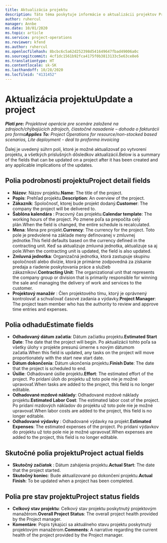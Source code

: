 ```yaml
---
title: Aktualizácia projektu
description: Táto téma poskytuje informácie o aktualizácii projektov Project Operations.
author: ruhercul
manager: Annbe
ms.date: 10/01/2020
ms.topic: article
ms.service: project-operations
ms.reviewer: kfend
ms.author: ruhercul
ms.openlocfilehash: 8bcbc6c5a62d252398d541649647fbad49006a0c
ms.sourcegitcommit: 4cf1dc1561b92fca4175f0b3813133c5e63ce8e6
ms.translationtype: HT
ms.contentlocale: sk-SK
ms.lasthandoff: 10/28/2020
ms.locfileid: "4131452"
---
```

# <a name="update-a-project"></a><span data-ttu-id="bcb75-103">Aktualizácia projektu</span><span class="sxs-lookup"><span data-stu-id="bcb75-103">Update a project</span></span>

<span data-ttu-id="bcb75-104">_**Platí pre:** Projektové operácie pre scenáre založené na zdrojoch/chýbajúcich zdrojoch, čiastočné nasadenie – dohoda o fakturácii pro forma_</span><span class="sxs-lookup"><span data-stu-id="bcb75-104">_**Applies To:** Project Operations for resource/non-stocked based scenarios, Lite deployment - deal to proforma invoicing_</span></span>

<span data-ttu-id="bcb75-105">Ďalej je uvedený súhrn polí, ktoré je možné aktualizovať po vytvorení projektu, a všetkých príslušných dôsledkov aktualizácií.</span><span class="sxs-lookup"><span data-stu-id="bcb75-105">Below is a summary of the fields that can be updated on a project after it has been created and any applicable implications of the updates.</span></span>

## <a name="project-detail-fields"></a><span data-ttu-id="bcb75-106">Polia podrobností projektu</span><span class="sxs-lookup"><span data-stu-id="bcb75-106">Project detail fields</span></span>

- <span data-ttu-id="bcb75-107">**Názov**: Názov projektu.</span><span class="sxs-lookup"><span data-stu-id="bcb75-107">**Name**: The title of the project.</span></span>
- <span data-ttu-id="bcb75-108">**Popis**: Prehľad projektu.</span><span class="sxs-lookup"><span data-stu-id="bcb75-108">**Description**: An overview of the project.</span></span>
- <span data-ttu-id="bcb75-109">**Zákazník**: Spoločnosť, ktorej bude projekt dodaný.</span><span class="sxs-lookup"><span data-stu-id="bcb75-109">**Customer**: The company the project will be delivered to.</span></span>
- <span data-ttu-id="bcb75-110">**Šablóna kalendára** : Pracovný čas projektu.</span><span class="sxs-lookup"><span data-stu-id="bcb75-110">**Calendar template**: The working hours of the project.</span></span> <span data-ttu-id="bcb75-111">Po zmene poľa sa prepočíta celý plán.</span><span class="sxs-lookup"><span data-stu-id="bcb75-111">When the field is changed, the entire schedule is recalculated.</span></span>
- <span data-ttu-id="bcb75-112">**Mena**: Mena pre projekt.</span><span class="sxs-lookup"><span data-stu-id="bcb75-112">**Currency**: The currency for the project.</span></span> <span data-ttu-id="bcb75-113">Toto pole je predvolené na základe meny definovanej v zmluvnej jednotke.</span><span class="sxs-lookup"><span data-stu-id="bcb75-113">This field defaults based on the currency defined in the contracting unit.</span></span> <span data-ttu-id="bcb75-114">Keď sa aktualizuje zmluvná jednotka, aktualizuje sa aj pole.</span><span class="sxs-lookup"><span data-stu-id="bcb75-114">When the contracting unit is updated, the field is also updated.</span></span>
- <span data-ttu-id="bcb75-115">**Zmluvná jednotka**: Organizačná jednotka, ktorá zastupuje skupinu spoločností alebo divízie, ktorá je primárne zodpovedná za získanie predaja a riadenie poskytovania práce a služieb zákazníkovi.</span><span class="sxs-lookup"><span data-stu-id="bcb75-115">**Contracting Unit**: The organizational unit that represents the company group or division that is primarily responsible for winning the sale and managing the delivery of work and services to the customer.</span></span> 
- <span data-ttu-id="bcb75-116">**Projektový manažér** : Člen projektového tímu, ktorý je oprávnený kontrolovať a schvaľovať časové zadania a výdavky.</span><span class="sxs-lookup"><span data-stu-id="bcb75-116">**Project Manager**: The project team member who has the authority to review and approve time entries and expenses.</span></span>

## <a name="estimate-fields"></a><span data-ttu-id="bcb75-117">Polia odhadu</span><span class="sxs-lookup"><span data-stu-id="bcb75-117">Estimate fields</span></span>

- <span data-ttu-id="bcb75-118">**Odhadovaný dátum začatia**: Dátum začiatku projektu.</span><span class="sxs-lookup"><span data-stu-id="bcb75-118">**Estimated Start Date**: The date that the project will begin.</span></span> <span data-ttu-id="bcb75-119">Po aktualizácii tohto poľa sa všetky úlohy v projekte presunú úmerne s novým dátumom začatia.</span><span class="sxs-lookup"><span data-stu-id="bcb75-119">When this field is updated, any tasks on the project will move proportionately with the start new start date.</span></span>
- <span data-ttu-id="bcb75-120">**Dátum dokončenia**: Dátum ukončenia projektu.</span><span class="sxs-lookup"><span data-stu-id="bcb75-120">**Finish Date**: The date that the project is scheduled to end.</span></span>
- <span data-ttu-id="bcb75-121">**Úsilie**: Odhadované úsilie projektu.</span><span class="sxs-lookup"><span data-stu-id="bcb75-121">**Effort**: The estimated effort of the project.</span></span> <span data-ttu-id="bcb75-122">Po pridaní úloh do projektu už toto pole nie je možné upravovať.</span><span class="sxs-lookup"><span data-stu-id="bcb75-122">When tasks are added to the project, this field is no longer editable.</span></span>
- <span data-ttu-id="bcb75-123">**Odhadované mzdové náklady**: Odhadované mzdové náklady projektu.</span><span class="sxs-lookup"><span data-stu-id="bcb75-123">**Estimated Labor Cost**: The estimated labor cost of the project.</span></span> <span data-ttu-id="bcb75-124">Po pridaní mzdových nákladov do projektu už toto pole nie je možné upravovať.</span><span class="sxs-lookup"><span data-stu-id="bcb75-124">When labor costs are added to the project, this field is no longer editable.</span></span>
- <span data-ttu-id="bcb75-125">**Odhadované výdavky** : Odhadované výdavky na projekt.</span><span class="sxs-lookup"><span data-stu-id="bcb75-125">**Estimated Expenses**: The estimated expenses of the project.</span></span> <span data-ttu-id="bcb75-126">Po pridaní výdavkov do projektu už toto pole nie je možné upravovať.</span><span class="sxs-lookup"><span data-stu-id="bcb75-126">When expenses are added to the project, this field is no longer editable.</span></span>

## <a name="project-actual-fields"></a><span data-ttu-id="bcb75-127">Skutočné polia projektu</span><span class="sxs-lookup"><span data-stu-id="bcb75-127">Project actual fields</span></span>
- <span data-ttu-id="bcb75-128">**Skutočný začiatok** : Dátum zahájenia projektu.</span><span class="sxs-lookup"><span data-stu-id="bcb75-128">**Actual Start**: The date that the project started.</span></span>
- <span data-ttu-id="bcb75-129">**Skutočný koniec**: Bude aktualizované po dokončení projektu.</span><span class="sxs-lookup"><span data-stu-id="bcb75-129">**Actual Finish**: To be updated when a project has been completed.</span></span>

## <a name="project-status-fields"></a><span data-ttu-id="bcb75-130">Polia pre stav projektu</span><span class="sxs-lookup"><span data-stu-id="bcb75-130">Project status fields</span></span>

- <span data-ttu-id="bcb75-131">**Celkový stav projektu**: Celkový stav projektu poskytnutý projektovým manažérom.</span><span class="sxs-lookup"><span data-stu-id="bcb75-131">**Overall Project Status**: The overall project health provided by the Project manager.</span></span>
- <span data-ttu-id="bcb75-132">**Komentáre**: Popis týkajúci sa aktuálneho stavu projektu poskytnutý projektovým manažérom.</span><span class="sxs-lookup"><span data-stu-id="bcb75-132">**Comments**: A narrative regarding the current health of the project provided by the Project manager.</span></span>

